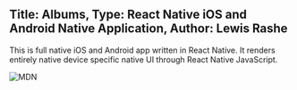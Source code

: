 Title: Albums, Type: React Native iOS and Android Native Application, Author: Lewis Rashe
----------
This is full native iOS and Android app written in React Native. It renders entirely native device specific native UI through React Native JavaScript.

<picture>
 <source srcset="mdn-logo-wide.png" media="(min-width: 100px)">
 <img src="mdn-logo-narrow.png" alt="MDN">
</picture>
